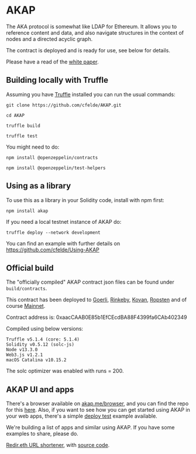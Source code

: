 # AKAP

The AKA protocol is somewhat like LDAP for Ethereum. It allows you to
reference content and data, and also navigate structures in the context
of nodes and a directed acyclic graph.

The contract is deployed and is ready for use, see below for details.

Please have a read of the [white paper](WHITEPAPER.md).

## Building locally with Truffle

Assuming you have [Truffle](https://www.trufflesuite.com/) installed
you can run the usual commands:

`git clone https://github.com/cfelde/AKAP.git`

`cd AKAP`

`truffle build`

`truffle test`

You might need to do:
 
`npm install @openzeppelin/contracts`
 
`npm install @openzeppelin/test-helpers`

## Using as a library

To use this as a library in your Solidity code, install with npm first:

`npm install akap`

If you need a local testnet instance of AKAP do:

`truffle deploy --network development`

You can find an example with further details on https://github.com/cfelde/Using-AKAP

## Official build

The "officially compiled" AKAP contract json files can be found under `build/contracts`.

This contract has been deployed to
[Goerli](https://goerli.etherscan.io/address/0xaaccaab0e85b1efcecdba88f4399fa6cab402349),
[Rinkeby](https://rinkeby.etherscan.io/address/0xaaccaab0e85b1efcecdba88f4399fa6cab402349),
[Kovan](https://kovan.etherscan.io/address/0xaaccaab0e85b1efcecdba88f4399fa6cab402349),
[Ropsten](https://ropsten.etherscan.io/address/0xaaccaab0e85b1efcecdba88f4399fa6cab402349) and of course
[Mainnet](https://etherscan.io/address/0xaaccaab0e85b1efcecdba88f4399fa6cab402349).

Contract address is: 0xaacCAAB0E85b1EfCEcdBA88F4399fa6CAb402349

Compiled using below versions:

```
Truffle v5.1.4 (core: 5.1.4)
Solidity v0.5.12 (solc-js)
Node v13.3.0
Web3.js v1.2.1
macOS Catalina v10.15.2
```

The solc optimizer was enabled with runs = 200.

## AKAP UI and apps

There's a browser available on [akap.me/browser](https://akap.me/browser), and you can find the repo for this [here](https://github.com/cfelde/AKAP-browser).
Also, if you want to see how you can get started using AKAP in your web apps, there's a simple [deploy test](https://github.com/cfelde/AKAP-deploy-test) example available.

We're building a list of apps and similar using AKAP. If you have some examples to share, please do.

[Redir.eth URL shortener](https://redir.eth), with [source code](https://github.com/mohamedelshami/AKAP-url-shortener).

